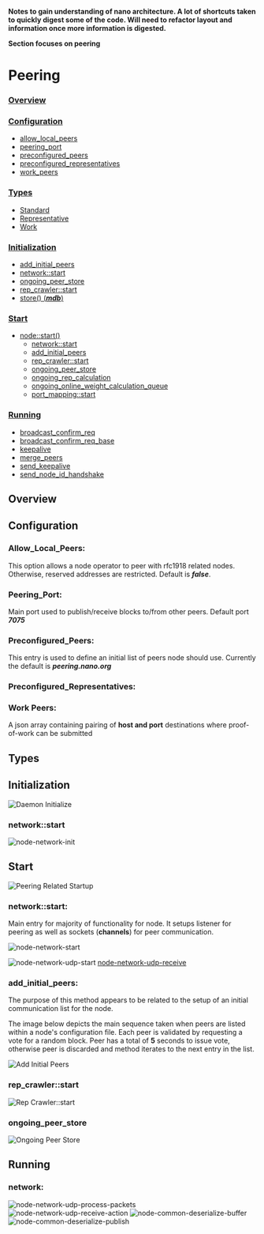 **Notes to gain understanding of nano architecture. A lot of shortcuts taken to quickly digest some of the code. Will need to refactor layout and information once more information is digested.**  

**Section focuses on peering**

# Peering

###  [Overview]()

### [Configuration]()
* [allow\_local\_peers]()
* [peering_port]()
* [preconfigured_peers]()
* [preconfigured_representatives]()
* [work_peers]()

###  [Types]()

* [Standard]()
* [Representative]()
* [Work]()

### [Initialization]()
  * [add\_initial\_peers]()
  * [network::start]()
  * [ongoing\_peer\_store]()  
  * [rep\_crawler::start]()
  * [store() (**_mdb_**)]()
  
### [Start]()
  * [node::start()]()
     * [network::start]()
     * [add\_initial\_peers]()
     * [rep\_crawler::start]()
     * [ongoing\_peer\_store]() 
     * [ongoing\_rep\_calculation]()
     * [ongoing\_online\_weight\_calculation\_queue]() 
     * [port\_mapping::start]()
     
### [Running]()

   * [broadcast\_confirm\_req]()
   * [broadcast\_confirm\_req\_base]()
   * [keepalive]()
   * [merge_peers]()
   * [send\_keepalive]()
   * [send\_node\_id\_handshake]()
     

## Overview




## Configuration
### Allow\_Local\_Peers:

This option allows a node operator to peer with rfc1918 related nodes. Otherwise, reserved addresses are restricted. Default is **_false_**.

### Peering\_Port:

Main port used to publish/receive blocks to/from other peers. Default port **_7075_**

### Preconfigured\_Peers:

This entry is used to define an initial list of peers node should use. Currently the default is **_peering.nano.org_**

### Preconfigured\_Representatives:



### Work Peers:

A json array containing pairing of **host and port** destinations where proof-of-work can be submitted

## Types

## Initialization
![Daemon Initialize][daemon-init]

### network::start


![node-network-init]

## Start
![Peering Related Startup][peering-boot]

### network::start:

Main entry for majority of functionality for node. It setups listener for peering as well as sockets (**channels**) for peer communication.

![node-network-start]

![node-network-udp-start]
[node-network-udp-receive]

### add\_initial\_peers:

The purpose of this method appears to be related to the setup of an initial communication list for the node. 

The image below depicts the main sequence taken when peers are listed within a node's configuration file. Each peer is validated by requesting a vote for a random block. Peer has a total of **5** seconds to issue vote, otherwise peer is discarded and method iterates to the next entry in the list.  

![Add Initial Peers][add-initial-peers]


### rep\_crawler::start

![Rep Crawler::start][rep-crawler-start]

### ongoing\_peer\_store

![Ongoing Peer Store][node-ongoing-peer-store]

## Running

### network:

![node-network-udp-process-packets]
![node-network-udp-receive-action]
![node-common-deserialize-buffer]
![node-common-deserialize-publish]

[peering-overview]: ../images/overview/peering-overview.png
[daemon-init]: ../images/boot/daemon-init.png

[peering-boot]: ../images/node/node-peering-boot.png

[add-initial-peers]: ../images/start/add-initial-peers.png
[rep-crawler-start]: ../images/node/rep_crawler/rep-crawler-start.png
[node-ongoing-peer-store]: ../images/node/node-ongoing-peer-store.png

[node-network-start]: ../images/node/network/network-start.png
[node-network-init]: ../images/node/network/network-init.png
[node-network-udp-process-packets]: ../images/node/network/transport/udp/transport-udp-channels-process-packets.png
[node-network-udp-start]: ../images/node/network/transport/udp/transport-udp-channels-start.png
[node-network-udp-receive]: ../images/node/network/transport/udp/transport-udp-channels-receive.png
[node-network-udp-receive-action]: ../images/node/network/transport/udp/transport-udp-channels-receive-action.png
[node-common-deserialize-buffer]: ../images/node/node-common-message-parser-deserialize-buffer.png
[node-common-deserialize-publish]: ../images/node/node-common-message-parser-deserialize-publish.png

[store-init]: https://github.com/nanocurrency/nano-node/blob/d0153243f9d3f89e34b211ee566c1100e502fa3a/nano/node/node.cpp#L1020
[network-init]: https://github.com/nanocurrency/nano-node/blob/d0153243f9d3f89e34b211ee566c1100e502fa3a/nano/node/node.cpp#L1026